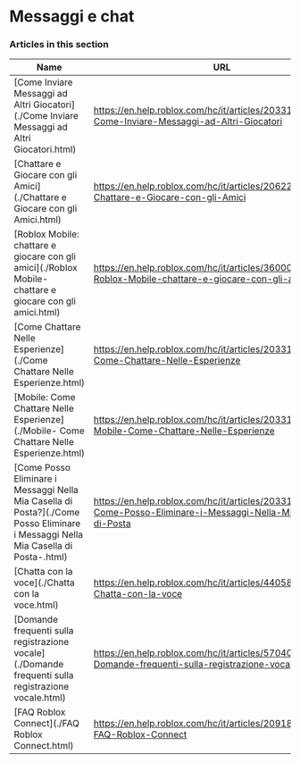 # Messaggi e chat  
### Articles in this section
Name|URL
-|-
[Come Inviare Messaggi ad Altri Giocatori](./Come Inviare Messaggi ad Altri Giocatori.html) |https://en.help.roblox.com/hc/it/articles/203313610-Come-Inviare-Messaggi-ad-Altri-Giocatori
[Chattare e Giocare con gli Amici](./Chattare e Giocare con gli Amici.html) |https://en.help.roblox.com/hc/it/articles/206224956-Chattare-e-Giocare-con-gli-Amici
[Roblox Mobile: chattare e giocare con gli amici](./Roblox Mobile- chattare e giocare con gli amici.html) |https://en.help.roblox.com/hc/it/articles/360000432483-Roblox-Mobile-chattare-e-giocare-con-gli-amici
[Come Chattare Nelle Esperienze](./Come Chattare Nelle Esperienze.html) |https://en.help.roblox.com/hc/it/articles/203314250-Come-Chattare-Nelle-Esperienze
[Mobile: Come Chattare Nelle Esperienze](./Mobile- Come Chattare Nelle Esperienze.html) |https://en.help.roblox.com/hc/it/articles/203313520-Mobile-Come-Chattare-Nelle-Esperienze
[Come Posso Eliminare i Messaggi Nella Mia Casella di Posta?](./Come Posso Eliminare i Messaggi Nella Mia Casella di Posta-.html) |https://en.help.roblox.com/hc/it/articles/203313690-Come-Posso-Eliminare-i-Messaggi-Nella-Mia-Casella-di-Posta
[Chatta con la voce](./Chatta con la voce.html) |https://en.help.roblox.com/hc/it/articles/4405807645972-Chatta-con-la-voce
[Domande frequenti sulla registrazione vocale](./Domande frequenti sulla registrazione vocale.html) |https://en.help.roblox.com/hc/it/articles/5704050147604-Domande-frequenti-sulla-registrazione-vocale
[FAQ Roblox Connect](./FAQ Roblox Connect.html) |https://en.help.roblox.com/hc/it/articles/20918814627988-FAQ-Roblox-Connect